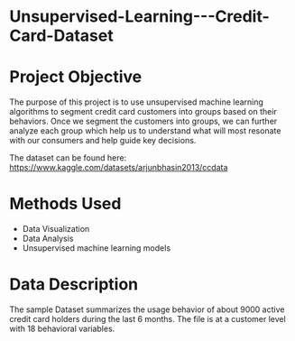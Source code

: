 # Unsupervised-Learning---Credit-Card-Dataset

# Project Objective
The purpose of this project is to use unsupervised machine learning algorithms to segment credit card customers into groups based on their behaviors.
Once we segment the customers into groups, we can further analyze each group which help us to understand what will most resonate with our consumers and help guide key decisions.

The dataset can be found here: https://www.kaggle.com/datasets/arjunbhasin2013/ccdata

# Methods Used
* Data Visualization
* Data Analysis
* Unsupervised machine learning models
  

# Data Description
The sample Dataset summarizes the usage behavior of about 9000 active credit card holders during the last 6 months. The file is at a customer level with 18 behavioral variables.


